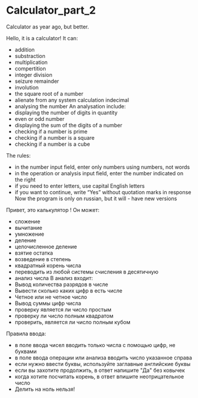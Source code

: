 # Calculator_part_2
Calculator as year ago, but better.

Hello, it is a calculator! It can:

- addition
- substraction
- multiplication
- compertition
- integer division
- seizure remainder
- involution
- the square root of a number
- alienate from any system calculation indecimal
- analysing the number An analysation include:
- displaying the number of digits in quantity
- even or odd number
- displaying the sum of the digits of a number
- checking if a number is prime
- checking if a number is a square
- checking if a number is a cube

The rules:
- in the number input field, enter only numbers using numbers, not words
- in the operation or analysis input field, enter the number indicated on the right
- if you need to enter letters, use capital English letters
- if you want to continue, write “Yes” without quotation marks in response Now the program is only on russian, but it will - have new versions

Привет, это калькулятор ! Он может:
- сложение
- вычитание
- умножение
- деление
- целочисленное деление
- взятие остатка
- возведение в степень
- квадратный корень числа
- переводить из любой системы счисления в десятичную
- анализ числа В анализ входит:
- Вывод количества разрядов в числе
- Вывести сколько каких цифр в есть числе
- Четное или не четное число
- Вывод суммы цифр числа
- проверку является ли число простым
- проверку ли число полным квадратом
- проверить, является ли число полным кубом

Правила ввода:
- в поле ввода чисел вводить только числа с помощью цифр, не буквами
- в поле ввода операции или анализа вводить число указанное справа
- если нужно ввести буквы, используйте заглавные английские буквы
- если вы захотите продолжить, в ответ напишите "Да" без ковычек
- когда хотите посчитать корень, в ответ впишите неотрицательное число
- Делить на ноль нельзя!
